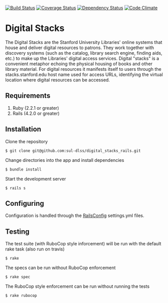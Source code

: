[![Build Status](https://travis-ci.org/sul-dlss/digital_stacks_rails.svg?branch=master)](https://travis-ci.org/sul-dlss/digital_stacks_rails)
[![Coverage Status](https://coveralls.io/repos/sul-dlss/digital_stacks_rails/badge.svg)](https://coveralls.io/r/sul-dlss/digital_stacks_rails)
[![Dependency Status](https://gemnasium.com/sul-dlss/digital_stacks_rails.svg)](https://gemnasium.com/sul-dlss/digital_stacks_rails)
[![Code Climate](https://codeclimate.com/github/sul-dlss/digital_stacks_rails/badges/gpa.svg)](https://codeclimate.com/github/sul-dlss/digital_stacks_rails)

# Digital Stacks

The Digital Stacks are the Stanford University Libraries' online systems that house and deliver digital resources to patrons. They work together with discovery systems (such as the catalog, library search engine, finding aids, etc.) to make up the Libraries' digital access services. Digital "stacks" is a convenient metaphor echoing the physical housing of books and other library material. For digital resources it manifests itself to users through the stacks.stanford.edu host name used for access URLs, identifying the virtual location where digital resources can be accessed.

## Requirements

1. Ruby (2.2.1 or greater)
2. Rails (4.2.0 or greater)

## Installation

Clone the repository

    $ git clone git@github.com:sul-dlss/digital_stacks_rails.git

Change directories into the app and install dependencies

    $ bundle install

Start the development server

    $ rails s

## Configuring

Configuration is handled through the [RailsConfig](/railsconfig/config) settings.yml files.

## Testing

The test suite (with RuboCop style inforcement) will be run with the default rake task (also run on travis)

    $ rake

The specs can be run without RuboCop enforcement

    $ rake spec

The RuboCop style enforcement can be run without running the tests

    $ rake rubocop
